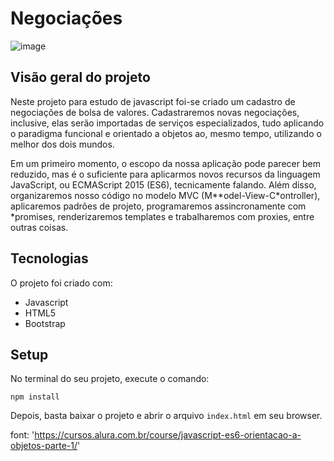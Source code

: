 # Negociações

![image](https://user-images.githubusercontent.com/39086256/185241001-953e82c3-6646-4ed2-8aa1-e835f31bf681.png)

## Visão geral do projeto
Neste projeto para estudo de javascript foi-se criado um cadastro de negociações de bolsa de valores. Cadastraremos novas negociações, inclusive, elas serão importadas de serviços especializados, tudo aplicando o paradigma funcional e orientado a objetos ao, mesmo tempo, utilizando o melhor dos dois mundos.

Em um primeiro momento, o escopo da nossa aplicação pode parecer bem reduzido, mas é o suficiente para aplicarmos novos recursos da linguagem JavaScript, ou ECMAScript 2015 (ES6), tecnicamente falando. Além disso, organizaremos nosso código no modelo MVC (M**odel-View-C*ontroller), aplicaremos padrões de projeto, programaremos assincronamente com *promises, renderizaremos templates e trabalharemos com proxies, entre outras coisas.

## Tecnologias
O projeto foi criado com:
* Javascript
* HTML5
* Bootstrap

## Setup
No terminal do seu projeto, execute o comando:

`npm install`

Depois, basta baixar o projeto e abrir o arquivo `index.html` em seu browser.

font: 'https://cursos.alura.com.br/course/javascript-es6-orientacao-a-objetos-parte-1/'
